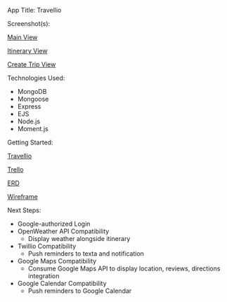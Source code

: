 App Title: Travellio

Screenshot(s): 

[Main View](https://ibb.co/cQwnJdw)

[Itinerary View](https://ibb.co/BCZsjtC)

[Create Trip View](https://ibb.co/mcF7Z72)

Technologies Used: 

- MongoDB
- Mongoose
- Express
- EJS
- Node.js
- Moment.js

Getting Started: 

[Travellio](https://bear-travel-planner-sei.herokuapp.com/trips)

[Trello](https://trello.com/b/gYIXaLSO/sei-proj-2-travel-app)

[ERD](https://app.lucidchart.com/lucidchart/invitations/accept/7d25fdba-dd34-4c72-a4e9-82bda8fcb5e2)

[Wireframe](https://app.lucidchart.com/lucidchart/invitations/accept/9e777478-52af-48f2-beaa-e33c635f9318)



Next Steps: 

- Google-authorized Login
- OpenWeather API Compatibility
    - Display weather alongside itinerary
- Twillio Compatibility
    - Push reminders to texta and notification
- Google Maps Compatibility
    - Consume Google Maps API to display location, reviews, directions integration
- Google Calendar Compatibility
    - Push reminders to Google Calendar

